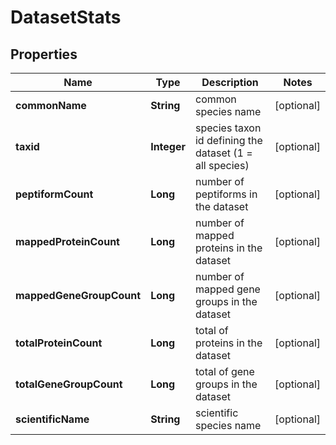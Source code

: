
# DatasetStats

## Properties
Name | Type | Description | Notes
------------ | ------------- | ------------- | -------------
**commonName** | **String** | common species name |  [optional]
**taxid** | **Integer** | species taxon id defining the dataset (1 &#x3D; all species) |  [optional]
**peptiformCount** | **Long** | number of peptiforms in the dataset |  [optional]
**mappedProteinCount** | **Long** | number of mapped proteins in the dataset |  [optional]
**mappedGeneGroupCount** | **Long** | number of mapped gene groups in the dataset |  [optional]
**totalProteinCount** | **Long** | total of proteins in the dataset |  [optional]
**totalGeneGroupCount** | **Long** | total of gene groups in the dataset |  [optional]
**scientificName** | **String** | scientific species name |  [optional]



